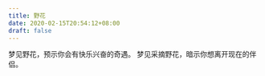 ```yaml
---
title: 野花
date: 2020-02-15T20:54:12+08:00
draft: false
---
```


梦见野花，预示你会有快乐兴奋的奇遇。
梦见采摘野花，暗示你想离开现在的伴侣。

